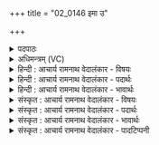 +++
title = "02_0146 इमा उ"

+++
<details><summary>पदपाठः</summary>

इ꣣माः꣢। उ꣣। त्वा। पुरूवसो। पुरु। वसो। अभि꣢। प्र। नो꣣नुवुः। गि꣡रः꣢꣯। गा꣡वः꣢꣯। व꣣त्स꣢म्। न। धे꣣न꣡वः꣢। १४६।
</details>

<details><summary>अधिमन्त्रम् (VC)</summary>

- इन्द्रः
- मेधातिथिः काण्वः
- गायत्री
- षड्जः
- ऐन्द्रं काण्डम्
</details>

<details><summary>हिन्दी : आचार्य रामनाथ वेदालंकार - विषयः</summary>

अगले मन्त्र में उपासक जन परमात्मा को कह रहे हैं।
</details>

<details><summary>हिन्दी : आचार्य रामनाथ वेदालंकार - पदार्थः</summary>

पदार्थान्वयभाषाः -  हे (पुरूवसो) विद्या, सुवर्ण, सद्गुण आदि बहुत से धनों के स्वामी परमात्मन् ! (इमाः उ) ये हमारे द्वारा उच्चारण की जाती हुई (गिरः) भावपूर्ण स्तुतिवाणियाँ (त्वा अभि) आपको लक्ष्य करके (प्र नोनुवुः) प्रकृष्ट रूप से अतिशय पुनः-पुनः शब्दायमान हो रही हैं, (धेनवः) अपना दूध पिलाने के लिए उत्सुक (गावः) गौएँ (वत्सं न) जैसे अपने बछड़े को लक्ष्य करके रँभाती हैं ॥२॥ इस मन्त्र में उपमालङ्कार है ॥२॥
</details>

<details><summary>हिन्दी : आचार्य रामनाथ वेदालंकार - भावार्थः</summary>

भावार्थभाषाः -  हे जगदीश्वर ! जैसे गौएँ अपने प्यारे बछड़े को देखकर पौस कर उसे अपना दूध पिलाने के लिए रँभाती हैं, वैसे ही हमारी रस-भरी स्तुति-वाणियाँ भक्ति-रस को उद्वेल्लित सा करती हुई प्राणों से भी प्रिय आपको वह रस पिलाने के लिए आपके प्रति बहुत अधिक शब्दायमान हो रही हैं और आपकी स्तुति कर रही हैं ॥२॥
</details>

<details><summary>संस्कृत : आचार्य रामनाथ वेदालंकार - विषयः</summary>

अथोपासका जनाः परमात्मानमाहुः।
</details>

<details><summary>संस्कृत : आचार्य रामनाथ वेदालंकार - पदार्थः</summary>

पदार्थान्वयभाषाः -  हे (पुरूवसो) पुरूणि बहूनि वसूनि विद्याहिरण्यसद्गुणादीनि धनानि यस्य स पुरूवसुः, तादृश हे परमात्मन् ! संहितायां पूर्वपदस्य छान्दसो दीर्घः। (इमाः उ) एता हि अस्मदुच्चार्यमाणाः (गिरः) भावभरिताः स्तुतिवाचः (त्वा अभि) त्वामभिलक्ष्य (प्र नोनुवुः) प्रकर्षेण भृशं पुनः पुनः शब्दायन्ते। णु स्तुतौ धातोर्यङ्लुकि प्रयोगः। (धेनवः२) स्वकीयं पयः पाययितुं समुत्सुकाः। धापयति स्वकीयं पयो या सा धेनुः। धेट् पाने धातोः धेट इच्च। उ० ३।३४ इति नु प्रत्ययः। धेनुः धयतेर्वा धिनोतेर्वा। निरु० ११।४३। (गावः) क्षीरिण्यः (वत्सं न) यथा वत्सम् अभिलक्ष्य प्र नोनुवन्त हम्भाशब्दं कुर्वन्ति ॥२॥ अत्रोपमालङ्कारः ॥२॥
</details>

<details><summary>संस्कृत : आचार्य रामनाथ वेदालंकार - भावार्थः</summary>

भावार्थभाषाः -  हे जगदीश्वर ! यथा धेनवः स्वकीयं प्रियं वत्समवलोक्य प्रस्नुतपयोधराः सत्यः तं पयः पाययितुं हम्भारवं कुर्वन्ति, तथैवास्मदीया रसभरिताः स्तुतिवाचः भक्तिरसमुद्वेल्लयन्त्य इव प्राणेभ्योऽपि प्रियं त्वां तं रसं पाययितुं त्वां प्रति भृशं शब्दायन्ते, त्वां स्तुवन्ति च ॥२॥
</details>

<details><summary>संस्कृत : आचार्य रामनाथ वेदालंकार - पादटिप्पनी</summary>

टिप्पणी:   १. ऋ० ६।४५।२५, २८ ऋषिः शंयुः बार्हस्पत्यः। इमा उ त्वा शतक्रतोऽभि प्र णोनुवुर्गिरः। इन्द्र वत्सं न मातरः ॥ इमा उ त्वा सुते सुते नक्षन्ते गिर्वणो गिरः। वत्सं गावो न धेनवः ॥ इति द्वयोर्ऋचोः पाठः। २. धेनवः अचिरप्रसूताः—इति वि०। दोग्ध्र्यः—इति भ०।
</details>